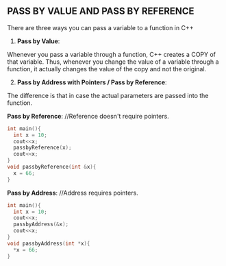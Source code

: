 ## PASS BY VALUE AND PASS BY REFERENCE

There are three ways you can pass a variable to a function in C++

1. **Pass by Value**:

Whenever you pass a variable through a function, C++ creates a COPY of that variable. Thus, whenever you change the value of a variable through a function, it actually changes the value of the copy and not the original.

2. **Pass by Address with Pointers / Pass by Reference**:

The difference is that in case the actual parameters are passed into the function.

**Pass by Reference**: //Reference doesn't require pointers.

```cpp
int main(){
  int x = 10;
  cout<<x;
  passbyReference(x);
  cout<<x;
}
void passbyReference(int &x){
  x = 66;
}
```

**Pass by Address**: //Address requires pointers.

```cpp
int main(){
  int x = 10;
  cout<<x;
  passbyAddress(&x);
  cout<<x;
}
void passbyAddress(int *x){
  *x = 66;
}
```

